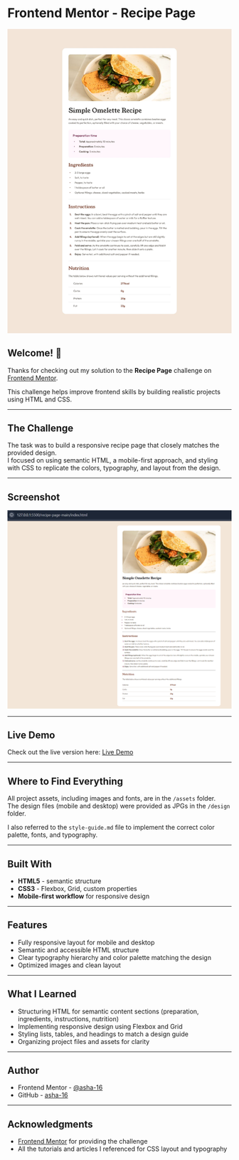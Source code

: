 # Frontend Mentor - Recipe Page

![Design preview for the Recipe Page challenge](./design/desktop-design.jpg)

## Welcome! 👋

Thanks for checking out my solution to the **Recipe Page** challenge on [Frontend Mentor](https://www.frontendmentor.io).  

This challenge helps improve frontend skills by building realistic projects using HTML and CSS.

---

## The Challenge

The task was to build a responsive recipe page that closely matches the provided design.  
I focused on using semantic HTML, a mobile-first approach, and styling with CSS to replicate the colors, typography, and layout from the design.

---

## Screenshot

![Screenshot of my Recipe Page](./assets/screenshot.jpg)

---

## Live Demo

Check out the live version here: [Live Demo](https://asha-16.github.io/recipe-page-main/)  

---

## Where to Find Everything

All project assets, including images and fonts, are in the `/assets` folder.  
The design files (mobile and desktop) were provided as JPGs in the `/design` folder.  

I also referred to the `style-guide.md` file to implement the correct color palette, fonts, and typography.

---

## Built With

- **HTML5** - semantic structure  
- **CSS3** - Flexbox, Grid, custom properties  
- **Mobile-first workflow** for responsive design  

---

## Features

- Fully responsive layout for mobile and desktop  
- Semantic and accessible HTML structure  
- Clear typography hierarchy and color palette matching the design  
- Optimized images and clean layout  

---

## What I Learned

- Structuring HTML for semantic content sections (preparation, ingredients, instructions, nutrition)  
- Implementing responsive design using Flexbox and Grid  
- Styling lists, tables, and headings to match a design guide  
- Organizing project files and assets for clarity  

---

## Author

- Frontend Mentor - [@asha-16](https://www.frontendmentor.io/profile/asha-16)  
- GitHub - [asha-16](https://github.com/asha-16)  

---

## Acknowledgments

- [Frontend Mentor](https://www.frontendmentor.io) for providing the challenge  
- All the tutorials and articles I referenced for CSS layout and typography
